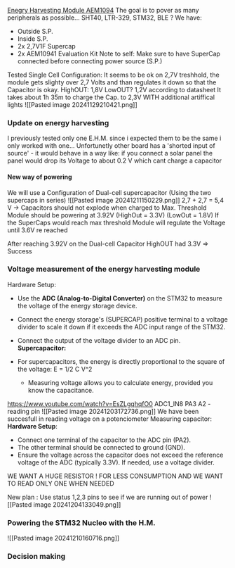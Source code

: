 [Enegry Harvesting Module AEM1094](AEM10941.md)
The goal is to pover as many peripherals as possible... SHT40, LTR-329, STM32, BLE ?
We have:
- Outside S.P.
- Inside S.P.
- 2x 2,7V1F Supercap
- 2x AEM10941 Evaluation Kit 
Note to self: Make sure to have SuperCap connected before connecting power source (S.P.)

Tested Single Cell Configuration: It seems to be ok on 2,7V treshhold, the module gets slighty over 2,7 Volts and than regulates it down so that the Capacitor is okay. 
HighOUT: 1,8V
LowOUT? 1,2V
according to datasheet
It takes about 1h 35m to charge the Cap. to 2,3V WITH additional artiffical lights
![[Pasted image 20241129210421.png]]


### Update on energy harvesting 
I previously tested only one E.H.M. since i expected them to be the same i only worked with one... Unfortunetly other board has a 'shorted input of source' - it would behave in a way like: if you connect a solar panel the panel would drop its Voltage to about 0.2 V which cant charge a capacitor

#### New way of powering 
We will use a Configuration of Dual-cell supercapacitor (Using the two supercaps in series)
![[Pasted image 20241211150229.png]]
2,7 + 2,7 = 5,4 V -> Capacitors should not explode when charged to Max. Threshold
Module should be powering at 3.92V  (HighOut = 3.3V) (LowOut = 1.8V)
If the SuperCaps would reach max threshold Module will regulate the Voltage until 3.6V re reached

After reaching 3.92V on the Dual-cell Capacitor  HighOUT had 3.3V => Success


### Voltage measurement of the energy harvesting module
Hardware Setup: 
- Use the **ADC (Analog-to-Digital Converter)** on the STM32 to measure the voltage of the energy storage device.
- Connect the energy storage's (SUPERCAP) positive terminal to a voltage divider to scale it down if it exceeds the ADC input range of the STM32.
- Connect the output of the voltage divider to an ADC pin.
**Supercapacitor:**

- For supercapacitors, the energy is directly proportional to the square of the voltage:
 E = 1/2 C V^2
    - Measuring voltage allows you to calculate energy, provided you know the capacitance.

https://www.youtube.com/watch?v=EsZLgqhqfO0
ADC1_IN8 PA3 A2 - reading pin 
![[Pasted image 20241203172736.png]]
We have been succesfull in reading voltage on a potenciometer
Measuring capacitor: 
**Hardware Setup**:

- Connect one terminal of the capacitor to the ADC pin (PA2).
- The other terminal should be connected to ground (GND).
- Ensure the voltage across the capacitor does not exceed the reference voltage of the ADC (typically 3.3V). If needed, use a voltage divider.

 WE WANT A HUGE RESISTOR ! FOR LESS CONSUMPTION 
 AND WE WANT TO READ ONLY ONE WHEN NEEDED

New plan : Use status 1,2,3 pins to see if we are running out of power
![[Pasted image 20241204133049.png]] 
### Powering the STM32 Nucleo with the H.M.
![[Pasted image 20241210160716.png]]

### Decision making
